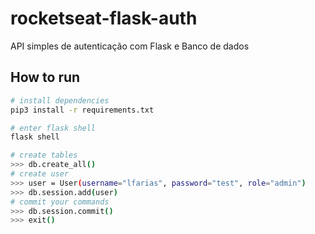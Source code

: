 # rocketseat-flask-auth

API simples de autenticação com Flask e Banco de dados

## How to run

```sh
# install dependencies
pip3 install -r requirements.txt

# enter flask shell
flask shell

# create tables
>>> db.create_all()
# create user
>>> user = User(username="lfarias", password="test", role="admin")
>>> db.session.add(user)
# commit your commands
>>> db.session.commit()
>>> exit()
```
